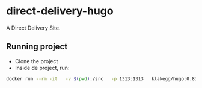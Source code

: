 # direct-delivery-hugo

A Direct Delivery Site.

## Running project
- Clone the project
- Inside de project, run:
```zsh
docker run --rm -it   -v $(pwd):/src   -p 1313:1313   klakegg/hugo:0.83.1   server
```
